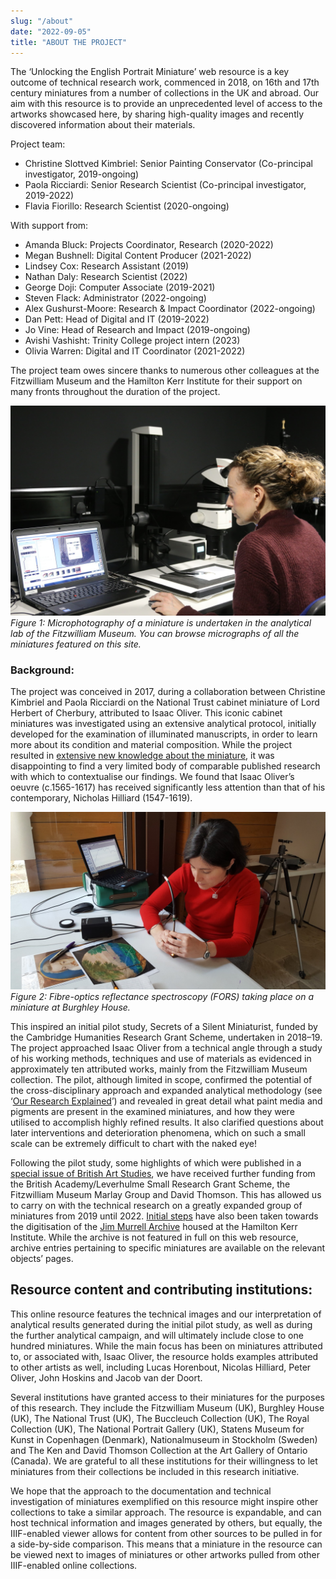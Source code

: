 ```yaml
---
slug: "/about"
date: "2022-09-05"
title: "ABOUT THE PROJECT"
---
```

The ‘Unlocking the English Portrait Miniature’ web resource is a key outcome of technical research work, commenced in 2018, on 16th and 17th century miniatures from a number of collections in the UK and abroad. Our aim with this resource is to provide an unprecedented level of access to the artworks showcased here, by sharing high-quality images and recently discovered information about their materials.

Project team:

- Christine Slottved Kimbriel: Senior Painting Conservator (Co-principal investigator, 2019-ongoing)
- Paola Ricciardi: Senior Research Scientist (Co-principal investigator, 2019-2022)
- Flavia Fiorillo: Research Scientist (2020-ongoing)

With support from:

- Amanda Bluck: Projects Coordinator, Research (2020-2022)
- Megan Bushnell: Digital Content Producer (2021-2022)
- Lindsey Cox: Research Assistant (2019)
- Nathan Daly: Research Scientist (2022)
- George Doji: Computer Associate (2019-2021)
- Steven Flack: Administrator (2022-ongoing)
- Alex Gushurst-Moore: Research & Impact Coordinator (2022-ongoing)
- Dan Pett: Head of Digital and IT (2019-2022)
- Jo Vine: Head of Research and Impact (2019-ongoing)
- Avishi Vashisht: Trinity College project intern (2023)
- Olivia Warren: Digital and IT Coordinator (2021-2022)

The project team owes sincere thanks to numerous other colleagues at the Fitzwilliam Museum and the Hamilton Kerr Institute for their support on many fronts throughout the duration of the project.

![Figure 1](../assets/ABOUT_figure_1_1920_1280.JPG)
*Figure 1: Microphotography of a miniature is undertaken in the analytical lab of the Fitzwilliam Museum. You can browse micrographs of all the miniatures featured on this site.*

### Background:

The project was conceived in 2017, during a collaboration between Christine Kimbriel and Paola Ricciardi on the National Trust cabinet miniature of Lord Herbert of Cherbury, attributed to Isaac Oliver. This iconic cabinet miniatures was investigated using an extensive analytical protocol, initially developed for the examination of illuminated manuscripts, in order to learn more about its condition and material composition. While the project resulted in [extensive new knowledge about the miniature](https://www.nationaltrustcollections.org.uk/article/a-closer-look-at-the-cabinet-miniature-of-lord-herbert-of-cherbury), it was disappointing to find a very limited body of comparable published research with which to contextualise our findings. We found that Isaac Oliver’s oeuvre (c.1565-1617) has received significantly less attention than that of his contemporary, Nicholas Hilliard (1547-1619).

![Figure 1](../assets/ABOUT_figure_2_1920_1080.JPG)
*Figure 2: Fibre-optics reflectance spectroscopy (FORS) taking place on a miniature at Burghley House.*

This inspired an initial pilot study, Secrets of a Silent Miniaturist, funded by the Cambridge Humanities Research Grant Scheme, undertaken in 2018–19. The project approached Isaac Oliver from a technical angle through a study of his working methods, techniques and use of materials as evidenced in approximately ten attributed works, mainly from the Fitzwilliam Museum collection. The pilot, although limited in scope, confirmed the potential of the cross-disciplinary approach and expanded analytical methodology (see ‘[Our Research Explained](/research)’) and revealed in great detail what paint media and pigments are present in the examined miniatures, and how they were utilised to accomplish highly refined results. It also clarified questions about later interventions and deterioration phenomena, which on such a small scale can be extremely difficult to chart with the naked eye!

Following the pilot study, some highlights of which were published in a [special issue of British Art Studies](https://www.britishartstudies.ac.uk/issues/issue-index/issue-17/secrets-of-a-silent-miniaturist), we have received further funding from the British Academy/Leverhulme Small Research Grant Scheme, the Fitzwilliam Museum Marlay Group and David Thomson. This has allowed us to carry on with the technical research on a greatly expanded group of miniatures from 2019 until 2022. [Initial steps](https://conservation.fitzmuseum.cam.ac.uk/cataloguing-and-digitising-the-jim-murrell-archive/) have also been taken towards the digitisation of the [Jim Murrell Archive](https://www.hki.fitzmuseum.cam.ac.uk/archives/jimmurrell) housed at the Hamilton Kerr Institute. While the archive is not featured in full on this web resource, archive entries pertaining to specific miniatures are available on the relevant objects’ pages.

## Resource content and contributing institutions:

This online resource features the technical images and our interpretation of analytical results generated during the initial pilot study, as well as during the further analytical campaign, and will ultimately include close to one hundred miniatures. While the main focus has been on miniatures attributed to, or associated with, Isaac Oliver, the resource holds examples attributed to other artists as well, including Lucas Horenbout, Nicolas Hilliard, Peter Oliver, John Hoskins and Jacob van der Doort.

Several institutions have granted access to their miniatures for the purposes of this research. They include the Fitzwilliam Museum (UK), Burghley House (UK), The National Trust (UK), The Buccleuch Collection (UK), The Royal Collection (UK), The National Portrait Gallery (UK), Statens Museum for Kunst in Copenhagen (Denmark), Nationalmuseum in Stockholm (Sweden) and The Ken and David Thomson Collection at the Art Gallery of Ontario (Canada). We are grateful to all these institutions for their willingness to let miniatures from their collections be included in this research initiative.

We hope that the approach to the documentation and technical investigation of miniatures exemplified on this resource might inspire other collections to take a similar approach. The resource is expandable, and can host technical information and images generated by others, but equally, the IIIF-enabled viewer allows for content from other sources to be pulled in for a side-by-side comparison. This means that a miniature in the resource can be viewed next to images of miniatures or other artworks pulled from other IIIF-enabled online collections.
